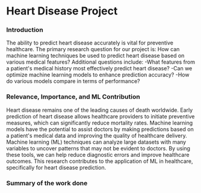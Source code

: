 # Heart Disease Project
### Introduction
The ability to predict heart disease accurately is vital for preventive healthcare. The primary
research question for our project is: How can machine learning techniques be used to predict
heart disease based on various medical features?
Additional questions include:
   -What features from a patient's medical history most effectively predict heart disease?
   -Can we optimize machine learning models to enhance prediction accuracy?
   -How do various models compare in terms of performance?
   
### Relevance, Importance, and ML Contribution
Heart disease remains one of the leading causes of death worldwide. Early prediction of heart
disease allows healthcare providers to initiate preventive measures, which can significantly
reduce mortality rates. Machine learning models have the potential to assist doctors by making
predictions based on a patient's medical data and improving the quality of healthcare delivery.
Machine learning (ML) techniques can analyze large datasets with many variables to uncover
patterns that may not be evident to doctors. By using these tools, we can help reduce diagnostic
errors and improve healthcare outcomes. This research contributes to the application of ML in
healthcare, specifically for heart disease prediction.

### Summary of the work done
